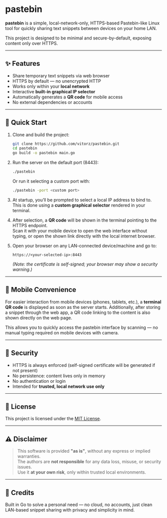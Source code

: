 # pastebin

**pastebin** is a simple, local-network-only, HTTPS-based Pastebin-like Linux tool for quickly sharing text snippets between devices on your home LAN.

This project is designed to be minimal and secure-by-default, exposing content only over HTTPS.

---

## ✨ Features

- Share temporary text snippets via web browser
- HTTPS by default — no unencrypted HTTP
- Works only within your **local network**
- Interactive **built-in graphical IP selector**
- Automatically generates a **QR code** for mobile access
- No external dependencies or accounts

---

## 🚀 Quick Start

1. Clone and build the project:

   ```bash
   git clone https://github.com/vitorz/pastebin.git
   cd pastebin
   go build -o pastebin main.go
   ```

2. Run the server on the default port (8443):

   ```bash
   ./pastebin
   ```
   Or run it selecting a custom port with:
   ```bash
   ./pastebin -port <custom port>
   ```

3. At startup, you’ll be prompted to select a local IP address to bind to.  
   This is done using a **custom graphical selector** rendered in your terminal.

4. After selection, a **QR code** will be shown in the terminal pointing to the HTTPS endpoint.  
   Scan it with your mobile device to open the web interface without typing, or open the shown link directly with the local internet browser.

5. Open your browser on any LAN-connected device/machine and go to:

   ```
   https://<your-selected-ip>:8443
   ```

   *(Note: the certificate is self-signed; your browser may show a security warning.)*

---

## 📱 Mobile Convenience

For easier interaction from mobile devices (phones, tablets, etc.), a **terminal QR code** is displayed as soon as the server starts. Additionally, after storing a snippet through the web app, a QR code linking to the content is also shown directly on the web page.

This allows you to quickly access the pastebin interface by scanning — no manual typing required on mobile devices with camera.

---

## 🔐 Security

- HTTPS is always enforced (self-signed certificate will be generated if not present)
- No persistence: content lives only in memory
- No authentication or login
- Intended for **trusted, local network use only**

---

## 📝 License

This project is licensed under the [MIT License](LICENSE).

---

## ⚠️ Disclaimer

> This software is provided **"as is"**, without any express or implied warranties.  
> The authors are **not responsible** for any data loss, misuse, or security issues.  
> Use it **at your own risk**, only within trusted local environments.

---

## 🙌 Credits

Built in Go to solve a personal need — no cloud, no accounts, just clean LAN-based snippet sharing with privacy and simplicity in mind.
